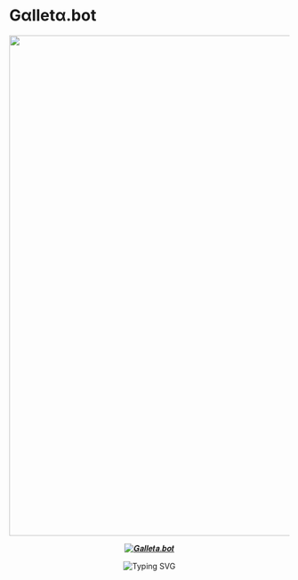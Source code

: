 # Gαlletα.bot 

<p align="center">
<img src="https://github.com/DiamondBot01/Galleta-bot/assets/143433583/071cfc6c-4c2c-4a76-a947-339ed590da8c" width="900"/> 
</p>
<p align="center">
<a href="#"><img title="𝑮𝒂𝒍𝒍𝒆𝒕𝒂.𝒃𝒐𝒕" src="https://img.shields.io/badge/𝑮𝒂𝒍𝒍𝒆𝒕𝒂.𝒃𝒐𝒕 🍪 | 🦭-black?colorA=%23ff0000&colorB=%23000000&style=for-the-badge"></a>
</p>
<div align="center">
    <img
            src="https://readme-typing-svg.herokuapp.com?font=ShadowsIntoLightsize=50&duration=5500&color=fc7b03&background=FF673200&center=true&vCenter=true&lines=Welcome,+A+Galleta-bot"
                                    alt="Typing SVG"
      />
          </a>
          
                      
